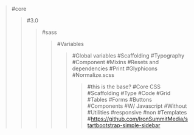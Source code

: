>#core
>>#3.0
>>>#sass
>>>>#Variables
>>>>>#Global variables
>>>>>#Scaffolding
>>>>>#Typography
>>>>>#Component
>>>>#Mixins
>>>>#Resets and dependencies
>>>>>#Print
>>>>>#Glyphicons
>>>>>#Normalize.scss
>>>>>>#this is the base?
>>>>#Core CSS
>>>>>#Scaffolding
>>>>>#Type
>>>>>#Code
>>>>>#Grid
>>>>>#Tables
>>>>>#Forms 
>>>>>#Buttons
>>>>#Components
>>>>>#W/ Javascript
>>>>>#Without
>>>>#Utilities 
>>>>>#responsive
>>>>>#non
>>>#Templates
>>>>#https://github.com/IronSummitMedia/startbootstrap-simple-sidebar
